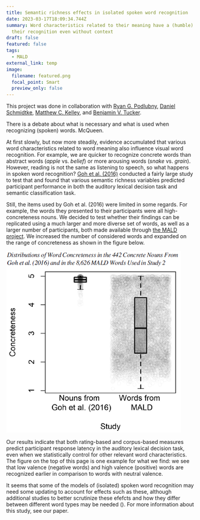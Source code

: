 ```yaml
---
title: Semantic richness effects in isolated spoken word recognition
date: 2023-03-17T18:09:34.744Z
summary: Word characteristics related to their meaning have a (humble) effect on
  their recognition even without context
draft: false
featured: false
tags:
  - MALD
external_link: temp
image:
  filename: featured.png
  focal_point: Smart
  preview_only: false
---
```

This project was done in collaboration with [Ryan G. Podlubny](https://podlubny.wordpress.com/home/), [Daniel Schmidtke](https://www.danschmidtke.com/), [Matthew C. Kelley](https://faculty.washington.edu/mattck/), and [Benjamin V. Tucker](https://sites.ualberta.ca/~bvtucker/index.html).

There is a debate about what is necessary and what is used when recognizing (spoken) words. McQueen.

At first slowly, but now more steadily, evidence accumulated that various word characteristics related to word meaning also influence visual word recognition. For example, we are quicker to recognize concrete words than abstract words (*apple* vs. *belief*) or more arousing words (*snake* vs. *grain*). However, reading is not the same as listening to speech, so what happens in spoken word recognition? [Goh et al. (2016)](https://www.frontiersin.org/articles/10.3389/fpsyg.2016.00976/full) conducted a fairly large study to test that and found that various semantic richness variables predicted participant performance in both the auditory lexical decision task and semantic classification task.

Still, the items used by Goh et al. (2016) were limited in some regards. For example, the words they presented to their participants were all high-concreteness nouns. We decided to test whether their findings can be replicated using a much larger and more diverse set of words, as well as a larger number of participants, both made available through [the MALD project](https://aphl.artsrn.ualberta.ca/?page_id=827). We increased the number of considered words and expanded on the range of concreteness as shown in the figure below.

![](conc.png)

Our results indicate that both rating-based and corpus-based measures predict participant response latency in the auditory lexical decision task, even when we statistically control for other relevant word characteristics. The figure on the top of this page is one example for what we find: we see that low valence (negative words) and high valence (positive) words are recognized earlier in comparison to words with neutral valence.

It seems that some of the models of (isolated) spoken word recognition may need some updating to account for effects such as these, although additional studies to better scrutinize these efefcts and how they differ between different word types may be needed (). For more information about this study, see our paper.